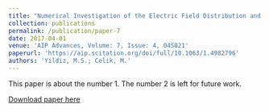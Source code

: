 ```yaml
---
title: "Numerical Investigation of the Electric Field Distribution and the Power Deposition in the Resonant Cavity of a Microwave Electrothermal Thruster"
collection: publications
permalink: /publication/paper-7
date: 2017-04-01
venue: 'AIP Advances, Volume: 7, Issue: 4, 045021'
paperurl: 'https://aip.scitation.org/doi/full/10.1063/1.4982796'
authors: 'Yildiz, M.S.; Celik, M.'
---
```

This paper is about the number 1. The number 2 is left for future work.

[Download paper here](http://academicpages.github.io/files/paper1.pdf)
